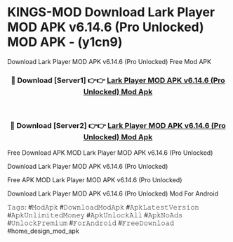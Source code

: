 # KINGS-MOD Download Lark Player MOD APK v6.14.6 (Pro Unlocked) MOD APK - (y1cn9)
Download Lark Player MOD APK v6.14.6 (Pro Unlocked) Free Mod APK

<div align="center">
<h3>🔴 Download [Server1] 👉👉 <a href="https://apk-comot.site?title=Lark_Player_MOD_APK_v6.14.6_(Pro_Unlocked)">Lark Player MOD APK v6.14.6 (Pro Unlocked) Mod Apk</a></h3><br>

<h3>🔴 Download [Server2] 👉👉 <a href="https://apk-comot.site?title=Lark_Player_MOD_APK_v6.14.6_(Pro_Unlocked)">Lark Player MOD APK v6.14.6 (Pro Unlocked) Mod Apk</a></h3>
</div>


Free Download APK MOD Lark Player MOD APK v6.14.6 (Pro Unlocked)

Download Lark Player MOD APK v6.14.6 (Pro Unlocked) 

Free APK MOD Lark Player MOD APK v6.14.6 (Pro Unlocked) 

Download Lark Player MOD APK v6.14.6 (Pro Unlocked) Mod For Android

𝚃𝚊𝚐𝚜: #𝙼𝚘𝚍𝙰𝚙𝚔 #𝙳𝚘𝚠𝚗𝚕𝚘𝚊𝚍𝙼𝚘𝚍𝙰𝚙𝚔 #𝙰𝚙𝚔𝙻𝚊𝚝𝚎𝚜𝚝𝚅𝚎𝚛𝚜𝚒𝚘𝚗 #𝙰𝚙𝚔𝚄𝚗𝚕𝚒𝚖𝚒𝚝𝚎𝚍𝙼𝚘𝚗𝚎𝚢 #𝙰𝚙𝚔𝚄𝚗𝚕𝚘𝚌𝚔𝙰𝚕𝚕 #𝙰𝚙𝚔𝙽𝚘𝙰𝚍𝚜 #𝚄𝚗𝚕𝚘𝚌𝚔𝙿𝚛𝚎𝚖𝚒𝚞𝚖 #𝙵𝚘𝚛𝙰𝚗𝚍𝚛𝚘𝚒𝚍 #𝙵𝚛𝚎𝚎𝙳𝚘𝚠𝚗𝚕𝚘𝚊𝚍 #home_design_mod_apk